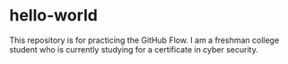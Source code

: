 # hello-world
This repository is for practicing the GitHub Flow.
I am a freshman college student who is currently studying for a certificate in cyber security.
